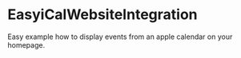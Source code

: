 # EasyiCalWebsiteIntegration
Easy example how to display events from an apple calendar on your homepage. 
